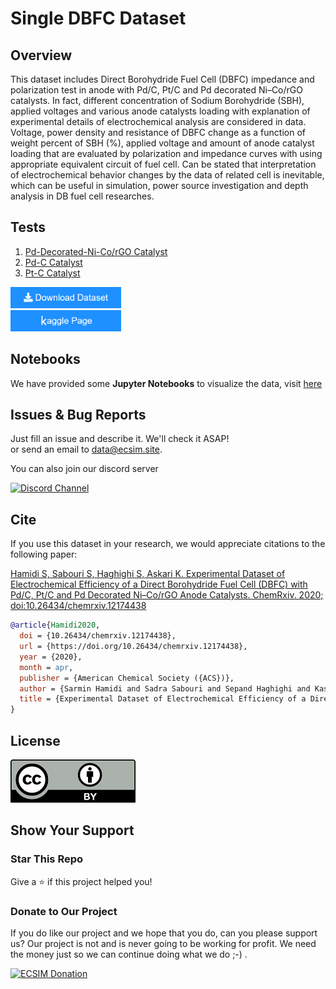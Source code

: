# Single DBFC Dataset

## Overview

This dataset includes Direct Borohydride Fuel Cell (DBFC) impedance and polarization test in anode with Pd/C, Pt/C and Pd decorated Ni–Co/rGO catalysts. In fact, different concentration of Sodium Borohydride (SBH), applied voltages and various anode catalysts loading with explanation of experimental details of electrochemical analysis are considered in data. Voltage, power density and resistance of DBFC change as a function of weight percent of SBH (%), applied voltage and amount of anode catalyst loading that are evaluated by polarization and impedance curves with using appropriate equivalent circuit of fuel cell. Can be stated that interpretation of electrochemical behavior changes by the data of related cell is inevitable, which can be useful in simulation, power source investigation and depth analysis in DB fuel cell researches.

## Tests


1. [Pd-Decorated-Ni-Co/rGO Catalyst](https://github.com/ECSIM/dbfc-dataset/tree/master/Pd-Decorated-Ni-Co_rGO%20Catalyst)
2. [Pd-C Catalyst](https://github.com/ECSIM/dbfc-dataset/tree/master/Pd-C%20Catalyst)
3. [Pt-C Catalyst](https://github.com/ECSIM/dbfc-dataset/tree/master/Pt-C%20Catalyst)

<a href="https://github.com/ECSIM/dbfc-dataset/archive/v1.0.zip"><img src="images/button.png" width="177px" height="34px"><a/>
<br/>
<a href="https://www.kaggle.com/sepandhaghighi/single-dbfc-dataset"><img src="images/button2.png" width="177px" height="34px"><a/>

## Notebooks

We have provided some **Jupyter Notebooks** to visualize the data, visit [here](https://github.com/ECSIM/dbfc-dataset/tree/master/Notebooks)


## Issues & Bug Reports			

Just fill an issue and describe it. We'll check it ASAP!							
or send an email to [data@ecsim.site](mailto:data@ecsim.site "data@ecsim.site"). 

You can also join our discord server			

<a href="https://discord.gg/NDwgZadaDH">
  <img src="https://img.shields.io/discord/1006472275920425012.svg?style=for-the-badge" alt="Discord Channel">
</a>


## Cite

If you use this dataset in your research, we would appreciate citations to the following paper:


[Hamidi S, Sabouri S, Haghighi S, Askari K. Experimental Dataset of Electrochemical Efficiency of a Direct Borohydride Fuel Cell (DBFC) with Pd/C, Pt/C and Pd Decorated Ni–Co/rGO Anode Catalysts. ChemRxiv. 2020; doi:10.26434/chemrxiv.12174438](https://chemrxiv.org/engage/chemrxiv/article-details/60c74a3e469df423a9f43ce2)

```bibtex
@article{Hamidi2020,
  doi = {10.26434/chemrxiv.12174438},
  url = {https://doi.org/10.26434/chemrxiv.12174438},
  year = {2020},
  month = apr,
  publisher = {American Chemical Society ({ACS})},
  author = {Sarmin Hamidi and Sadra Sabouri and Sepand Haghighi and Kasra Askari},
  title = {Experimental Dataset of Electrochemical Efficiency of a Direct Borohydride Fuel Cell ({DBFC}) with Pd/C,  Pt/C and Pd Decorated Ni{\textendash}Co/{rGO} Anode Catalysts}
}
```

## License


<a href="https://github.com/ECSIM/dbfc-dataset/blob/master/LICENSE"><img src="images/CC-BY.png"></a>

## Show Your Support

<h3>Star This Repo</h3>					

Give a ⭐️ if this project helped you!  

<h3>Donate to Our Project</h3>	
								
If you do like our project and we hope that you do, can you please support us? Our project is not and is never going to be working for profit. We need the money just so we can continue doing what we do ;-) .

<a href="https://www.ecsim.site/opem/donate.html" target="_blank"><img src="http://www.ecsim.site/images/Donate-Button.png" height="90px" width="270px" alt="ECSIM Donation"></a>

